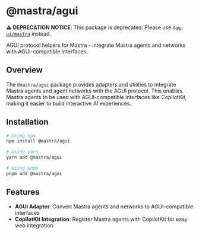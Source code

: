 # @mastra/agui

**⚠️ DEPRECATION NOTICE**: This package is deprecated. Please use [`@ag-ui/mastra`](https://www.npmjs.com/package/@ag-ui/mastra) instead.

AGUI protocol helpers for Mastra - integrate Mastra agents and networks with AGUI-compatible interfaces.

## Overview

The `@mastra/agui` package provides adapters and utilities to integrate Mastra agents and agent networks with the AGUI protocol. This enables Mastra agents to be used with AGUI-compatible interfaces like CopilotKit, making it easier to build interactive AI experiences.

## Installation

```bash
# Using npm
npm install @mastra/agui

# Using yarn
yarn add @mastra/agui

# Using pnpm
pnpm add @mastra/agui
```

## Features

- **AGUI Adapter**: Convert Mastra agents and networks to AGUI-compatible interfaces
- **CopilotKit Integration**: Register Mastra agents with CopilotKit for easy web integration
